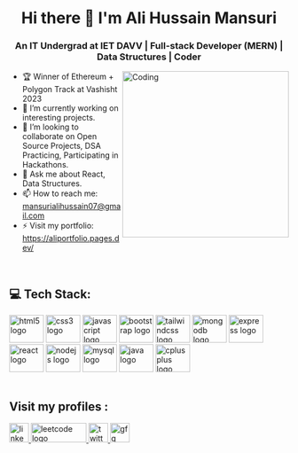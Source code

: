 <h1 align="center">Hi there 👋 I'm Ali Hussain Mansuri</h1>
<h3 align="center">An IT Undergrad at IET DAVV | Full-stack Developer (MERN) | Data Structures | Coder</h3>

<img align="right" alt="Coding" width="300" src="https://camo.githubusercontent.com/c1dcb74cc1c1835b1d716f5051499a2814c683c806b15f04b0eba492863703e9/68747470733a2f2f63646e2e6472696262626c652e636f6d2f75736572732f3733303730332f73637265656e73686f74732f363538313234332f6176656e746f2e676966">

- 🏆 Winner of Ethereum + Polygon Track at Vashisht 2023
- 🔭 I’m currently working on interesting projects.
- 👯 I’m looking to collaborate on Open Source Projects, DSA Practicing, Participating in Hackathons.
- 💬 Ask me about React, Data Structures.
- 📫 How to reach me: mansurialihussain07@gmail.com
- ⚡ Visit my portfolio: https://aliportfolio.pages.dev/

<br>
<h2 align="left">💻 Tech Stack:</h2>

<div align="left">
  <img src="https://cdn.jsdelivr.net/gh/devicons/devicon/icons/html5/html5-original.svg" height="50" width="62" alt="html5 logo"  />
  <img src="https://cdn.jsdelivr.net/gh/devicons/devicon/icons/css3/css3-original.svg" height="50" width="62" alt="css3 logo"  />
  <img src="https://cdn.jsdelivr.net/gh/devicons/devicon/icons/javascript/javascript-original.svg" height="50" width="62" alt="javascript logo"  />
  <img src="https://cdn.jsdelivr.net/gh/devicons/devicon/icons/bootstrap/bootstrap-original.svg" height="50" width="62" alt="bootstrap logo"  />
  <img src="https://static-00.iconduck.com/assets.00/tailwind-css-icon-512x307-1v56l8ed.png" height="50" width="62" alt="tailwindcss logo"  />
  <img src="https://cdn.jsdelivr.net/gh/devicons/devicon/icons/mongodb/mongodb-original.svg" height="50" width="62" alt="mongodb logo"  />
  <img src="https://cdn.jsdelivr.net/gh/devicons/devicon/icons/express/express-original.svg" height="50" width="62" alt="express logo"  />
  <img src="https://cdn.jsdelivr.net/gh/devicons/devicon/icons/react/react-original.svg" height="50" width="62" alt="react logo"  />
  <img src="https://cdn.jsdelivr.net/gh/devicons/devicon/icons/nodejs/nodejs-original.svg" height="50" width="62" alt="nodejs logo"  />
  <img src="https://cdn.jsdelivr.net/gh/devicons/devicon/icons/mysql/mysql-original.svg" height="50" width="62" alt="mysql logo"  />
  <img src="https://cdn.jsdelivr.net/gh/devicons/devicon/icons/java/java-original.svg" height="50" width="62" alt="java logo"  />
  <img src="https://cdn.jsdelivr.net/gh/devicons/devicon/icons/cplusplus/cplusplus-original.svg" height="50" width="62" alt="cplusplus logo"  />
</div>
<br>
<h2 align="left">Visit my profiles : </h2>
<div align="left">
  
  <a href="https://www.linkedin.com/in/ali-hussain-mansuri-4aa7a920b/" target="_blank">
    <img src="https://img.shields.io/static/v1?message=LinkedIn&logo=linkedin&label=&color=0077B5&logoColor=white&labelColor=&style=for-the-badge" height="35" alt="linkedin logo"  />
  </a>
  
  <a href="https://leetcode.com/ali_mansuri_07/" target="_blank">
    <img src="https://leetcode.com/static/images/LeetCode_Sharing.png" height="35" width="100" alt="leetcode logo"  />
  </a>
  
  <a href="https://twitter.com/mansuri_ali_51" target="_blank">
    <img src="https://img.shields.io/static/v1?message=Twitter&logo=twitter&label=&color=1DA1F2&logoColor=white&labelColor=&style=for-the-badge" height="35" alt="twitter logo"  />
  </a>
  
  <a href="https://auth.geeksforgeeks.org/user/mansurialihussain07" target="_blank">
    <img src="https://encrypted-tbn0.gstatic.com/images?q=tbn:ANd9GcQKvj0Y3JPDRaUvVHZrjhCxe1zwkEDfO6EnNlPvTkuK&s" height="35" alt="gfg logo"  />
  </a>
  
</div>

